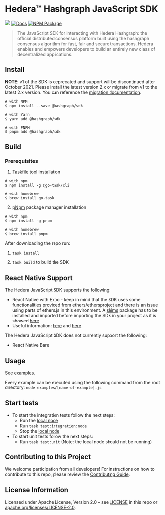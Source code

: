 # Hedera™ Hashgraph JavaScript SDK

[![](https://img.shields.io/discord/373889138199494658)](https://discord.com/channels/373889138199494658/616725732650909710)
[![Docs](https://img.shields.io/badge/docs-%F0%9F%93%84-blue)](https://docs.hedera.com/guides/getting-started/javascript/environment-set-up)
[![NPM Package](https://img.shields.io/npm/v/@hashgraph/sdk.svg)](https://www.npmjs.org/package/@hashgraph/sdk)

> The JavaScript SDK for interacting with Hedera Hashgraph: the official distributed
> consensus platform built using the hashgraph consensus algorithm for fast,
> fair and secure transactions. Hedera enables and empowers developers to
> build an entirely new class of decentralized applications.

## Install

**NOTE**: v1 of the SDK is deprecated and support will be discontinued after October 2021. Please install the latest version 2.x or migrate from v1 to the latest 2.x version. You can reference the [migration documentation](/MIGRATING_V1.md).

```
# with NPM
$ npm install --save @hashgraph/sdk

# with Yarn
$ yarn add @hashgraph/sdk

# with PNPM
$ pnpm add @hashgraph/sdk
```
## Build

### Prerequisites

1. [Taskfile](https://taskfile.dev/) tool installation

```
# with npm
$ npm install -g @go-task/cli

# with homebrew
$ brew install go-task
```

2. [pNpm](https://pnpm.io/) package manager installation

```
# with npm
$ npm install -g pnpm

# with homebrew
$ brew install pnpm
```

After downloading the repo run:

1. `task install`

2. `task build` to build the SDK

## React Native Support

The Hedera JavaScript SDK supports the following:

* React Native with Expo - keep in mind that the SDK uses some functionalities provided from ethers/ethersproject and there is an issue using parts of ethers.js in this environment. A [shims](https://www.npmjs.com/package/@ethersproject/shims) package has to be installed and imported before importing the SDK in your project as it is showed [here](./examples/react-native-example/App.tsx)
* Useful information: [here](https://github.com/ethers-io/ethers.js/discussions/3652) and [here](https://docs.ethers.org/v5/cookbook/react-native/)

The Hedera JavaScript SDK does not currently support the following:

* React Native Bare

## Usage

See [examples](./examples).

Every example can be executed using the following command from the root directory: `node examples/[name-of-example].js`

## Start tests

* To start the integration tests follow the next steps:
    - Run the [local node](https://github.com/hashgraph/hedera-local-node)
    - Run `task test:integration:node`
    - Stop the [local node](https://github.com/hashgraph/hedera-local-node)
* To start unit tests follow the next steps:
    - Run `task test:unit` (Note: the local node should not be running)

## Contributing to this Project

We welcome participation from all developers!
For instructions on how to contribute to this repo, please
review the [Contributing Guide](CONTRIBUTING.md).

## License Information

Licensed under Apache License,
Version 2.0 – see [LICENSE](LICENSE) in this repo
or [apache.org/licenses/LICENSE-2.0](http://www.apache.org/licenses/LICENSE-2.0).
